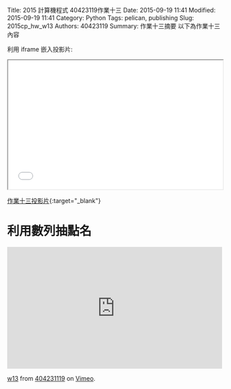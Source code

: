 Title: 2015 計算機程式 40423119作業十三
Date: 2015-09-19 11:41
Modified: 2015-09-19 11:41
Category: Python
Tags: pelican, publishing
Slug: 2015cp_hw_w13
Authors: 40423119
Summary: 作業十三摘要
以下為作業十三內容

利用 iframe 嵌入投影片:

<iframe src="simplest_13.html" width="500" height="300"></iframe>

[作業十三投影片](simplest_13.html){:target="_blank"}

利用數列抽點名
============

<iframe src="https://player.vimeo.com/video/151357477" width="500" height="283" frameborder="0" webkitallowfullscreen mozallowfullscreen allowfullscreen></iframe> <p><a href="https://vimeo.com/151357477">w13</a> from <a href="https://vimeo.com/user45127671">404231119</a> on <a href="https://vimeo.com">Vimeo</a>.</p>